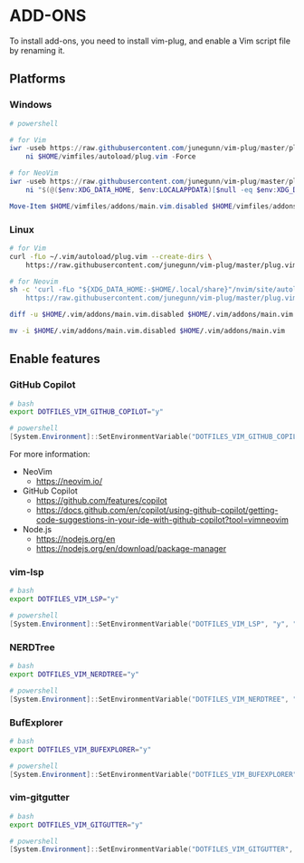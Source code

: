 # ADD-ONS

To install add-ons, you need to install vim-plug, and enable a Vim script file by renaming it.

## Platforms

### Windows

```powershell
# powershell

# for Vim
iwr -useb https://raw.githubusercontent.com/junegunn/vim-plug/master/plug.vim |`
    ni $HOME/vimfiles/autoload/plug.vim -Force

# for NeoVim
iwr -useb https://raw.githubusercontent.com/junegunn/vim-plug/master/plug.vim |`
    ni "$(@($env:XDG_DATA_HOME, $env:LOCALAPPDATA)[$null -eq $env:XDG_DATA_HOME])/nvim-data/site/autoload/plug.vim" -Force

Move-Item $HOME/vimfiles/addons/main.vim.disabled $HOME/vimfiles/addons/main.vim
```

### Linux

```bash
# for Vim
curl -fLo ~/.vim/autoload/plug.vim --create-dirs \
    https://raw.githubusercontent.com/junegunn/vim-plug/master/plug.vim

# for Neovim
sh -c 'curl -fLo "${XDG_DATA_HOME:-$HOME/.local/share}"/nvim/site/autoload/plug.vim --create-dirs \
    https://raw.githubusercontent.com/junegunn/vim-plug/master/plug.vim'

diff -u $HOME/.vim/addons/main.vim.disabled $HOME/.vim/addons/main.vim

mv -i $HOME/.vim/addons/main.vim.disabled $HOME/.vim/addons/main.vim
```

## Enable features

### GitHub Copilot

```bash
# bash
export DOTFILES_VIM_GITHUB_COPILOT="y"
```

```powershell
# powershell
[System.Environment]::SetEnvironmentVariable("DOTFILES_VIM_GITHUB_COPILOT", "y", "User")
```

For more information:

- NeoVim
    - https://neovim.io/
- GitHub Copilot
    - https://github.com/features/copilot
    - https://docs.github.com/en/copilot/using-github-copilot/getting-code-suggestions-in-your-ide-with-github-copilot?tool=vimneovim
- Node.js
    - https://nodejs.org/en
    - https://nodejs.org/en/download/package-manager

### vim-lsp

```bash
# bash
export DOTFILES_VIM_LSP="y"
```

```powershell
# powershell
[System.Environment]::SetEnvironmentVariable("DOTFILES_VIM_LSP", "y", "User")
```

### NERDTree

```bash
# bash
export DOTFILES_VIM_NERDTREE="y"
```

```powershell
# powershell
[System.Environment]::SetEnvironmentVariable("DOTFILES_VIM_NERDTREE", "y", "User")
```

### BufExplorer

```bash
# bash
export DOTFILES_VIM_BUFEXPLORER="y"
```

```powershell
# powershell
[System.Environment]::SetEnvironmentVariable("DOTFILES_VIM_BUFEXPLORER", "y", "User")
```

### vim-gitgutter

```bash
# bash
export DOTFILES_VIM_GITGUTTER="y"
```

```powershell
# powershell
[System.Environment]::SetEnvironmentVariable("DOTFILES_VIM_GITGUTTER", "y", "User")
```
